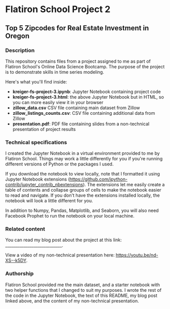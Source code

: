# Flatiron School Project 2
## Top 5 Zipcodes for Real Estate Investment in Oregon


### Description
This repository contains files from a project assigned to me as part of Flatiron School's Online Data Science Bootcamp. The purpose of the project is to demonstrate skills in time series modeling.

Here's what you'll find inside:
- **kreiger-fs-project-3.ipynb**: Jupyter Notebook containing project code
- **kreiger-fs-project-3.html**: the above Jupyter Notebook but in HTML, so you can more easily view it in your browser
- **zillow_data.csv** CSV file containing main dataset from Zillow
- **zillow_listings_counts.csv**: CSV file containing additional data from Zillow
- **presentation.pdf**: PDF file containing slides from a non-technical presentation of project results

### Technical specifications
I created the Jupyter Notebook in a virtual environment provided to me by Flatiron School. Things may work a little differently for you if you're running different versions of Python or the packages I used.

If you download the notebook to view locally, note that I formatted it using Jupyter Notebook extensions (https://github.com/ipython-contrib/jupyter_contrib_nbextensions). The extensions let me easily create a table of contents and collapse groups of cells to make the notebook easier to read and navigate. If you don't have the extensions installed locally, the notebook will look a little different for you.

In addition to Numpy, Pandas, Matplotlib, and Seaborn, you will also need Facebook Prophet to run the notebook on your local machine.

### Related content
You can read my blog post about the project at this link: ____________________________.

View a video of my non-technical presentation here: https://youtu.be/nd-XS--k5DY.

### Authorship
Flatiron School provided me the main dataset, and a starter notebook with two helper functions that I changed to suit my purposes. I wrote the rest of the code in the Jupyter Notebook, the text of this README, my blog post linked above, and the content of my non-technical presentation.
